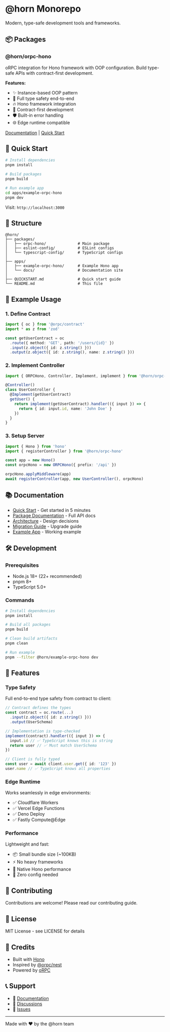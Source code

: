 # @horn Monorepo

Modern, type-safe development tools and frameworks.

## 📦 Packages

### @horn/orpc-hono

oRPC integration for Hono framework with OOP configuration. Build type-safe APIs with contract-first development.

**Features:**

- ✨ Instance-based OOP pattern
- 🎯 Full type safety end-to-end
- 🔥 Hono framework integration
- 📝 Contract-first development
- 🛡️ Built-in error handling
- 🌐 Edge runtime compatible

[Documentation](./packages/orpc-hono/README.md) | [Quick Start](./QUICKSTART.md)

## 🚀 Quick Start

```bash
# Install dependencies
pnpm install

# Build packages
pnpm build

# Run example app
cd apps/example-orpc-hono
pnpm dev
```

Visit: `http://localhost:3000`

## 📁 Structure

```
@horn/
├── packages/
│   ├── orpc-hono/              # Main package
│   ├── eslint-config/          # ESLint configs
│   └── typescript-config/      # TypeScript configs
│
├── apps/
│   ├── example-orpc-hono/      # Example Hono app
│   └── docs/                   # Documentation site
│
├── QUICKSTART.md               # Quick start guide
└── README.md                   # This file
```

## 🎯 Example Usage

### 1. Define Contract

```typescript
import { oc } from '@orpc/contract'
import * as z from 'zod'

const getUserContract = oc
  .route({ method: 'GET', path: '/users/{id}' })
  .input(z.object({ id: z.string() }))
  .output(z.object({ id: z.string(), name: z.string() }))
```

### 2. Implement Controller

```typescript
import { ORPCHono, Controller, Implement, implement } from '@horn/orpc-hono'

@Controller()
class UserController {
  @Implement(getUserContract)
  getUser() {
    return implement(getUserContract).handler(({ input }) => {
      return { id: input.id, name: 'John Doe' }
    })
  }
}
```

### 3. Setup Server

```typescript
import { Hono } from 'hono'
import { registerController } from '@horn/orpc-hono'

const app = new Hono()
const orpcHono = new ORPCHono({ prefix: '/api' })

orpcHono.applyMiddleware(app)
await registerController(app, new UserController(), orpcHono)
```

## 📚 Documentation

- [Quick Start](./QUICKSTART.md) - Get started in 5 minutes
- [Package Documentation](./packages/orpc-hono/README.md) - Full API docs
- [Architecture](./packages/orpc-hono/ARCHITECTURE.md) - Design decisions
- [Migration Guide](./packages/orpc-hono/MIGRATION.md) - Upgrade guide
- [Example App](./apps/example-orpc-hono/README.md) - Working example

## 🛠️ Development

### Prerequisites

- Node.js 18+ (22+ recommended)
- pnpm 8+
- TypeScript 5.0+

### Commands

```bash
# Install dependencies
pnpm install

# Build all packages
pnpm build

# Clean build artifacts
pnpm clean

# Run example
pnpm --filter @horn/example-orpc-hono dev
```

## 🎨 Features

### Type Safety

Full end-to-end type safety from contract to client:

```typescript
// Contract defines the types
const contract = oc.route(...)
  .input(z.object({ id: z.string() }))
  .output(UserSchema)

// Implementation is type-checked
implement(contract).handler(({ input }) => {
  input.id // ✅ TypeScript knows this is string
  return user // ✅ Must match UserSchema
})

// Client is fully typed
const user = await client.user.get({ id: '123' })
user.name // ✅ TypeScript knows all properties
```

### Edge Runtime

Works seamlessly in edge environments:

- ✅ Cloudflare Workers
- ✅ Vercel Edge Functions
- ✅ Deno Deploy
- ✅ Fastly Compute@Edge

### Performance

Lightweight and fast:

- 📦 Small bundle size (~100KB)
- ⚡ No heavy frameworks
- 🚀 Native Hono performance
- 🔧 Zero config needed

## 🤝 Contributing

Contributions are welcome! Please read our contributing guide.

## 📄 License

MIT License - see LICENSE for details

## 🙏 Credits

- Built with [Hono](https://hono.dev)
- Inspired by [@orpc/nest](https://github.com/unnoq/orpc)
- Powered by [oRPC](https://orpc.unnoq.com)

## 📞 Support

- 📖 [Documentation](./packages/orpc-hono/README.md)
- 💬 [Discussions](https://github.com/your-repo/discussions)
- 🐛 [Issues](https://github.com/your-repo/issues)

---

Made with ❤️ by the @horn team
